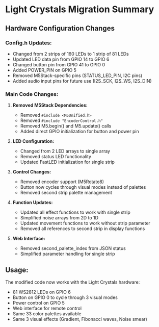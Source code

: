 # Light Crystals Migration Summary

## Hardware Configuration Changes

### Config.h Updates:
- Changed from 2 strips of 160 LEDs to 1 strip of 81 LEDs
- Updated LED data pin from GPIO 14 to GPIO 6
- Changed button pin from GPIO 41 to GPIO 0
- Added POWER_PIN on GPIO 5
- Removed M5Stack-specific pins (STATUS_LED_PIN, I2C pins)
- Added audio input pins for future use (I2S_SCK, I2S_WS, I2S_DIN)

### Main Code Changes:

1. **Removed M5Stack Dependencies:**
   - Removed `#include <M5Unified.h>`
   - Removed `#include "EncoderControl.h"`
   - Removed M5.begin() and M5.update() calls
   - Added direct GPIO initialization for button and power pin

2. **LED Configuration:**
   - Changed from 2 LED arrays to single array
   - Removed status LED functionality
   - Updated FastLED initialization for single strip

3. **Control Changes:**
   - Removed encoder support (M5Rotate8)
   - Button now cycles through visual modes instead of palettes
   - Removed second strip palette management

4. **Function Updates:**
   - Updated all effect functions to work with single strip
   - Simplified noise arrays from 2D to 1D
   - Updated movement functions to work without strip parameter
   - Removed all references to second strip in display functions

5. **Web Interface:**
   - Removed second_palette_index from JSON status
   - Simplified parameter handling for single strip

## Usage:
The modified code now works with the Light Crystals hardware:
- 81 WS2812 LEDs on GPIO 6
- Button on GPIO 0 to cycle through 3 visual modes
- Power control on GPIO 5
- Web interface for remote control
- Same 33 color palettes available
- Same 3 visual effects (Gradient, Fibonacci waves, Noise smear)